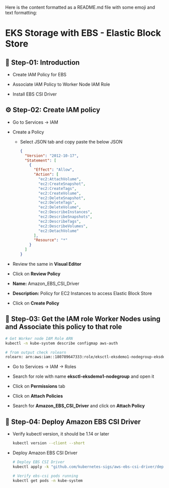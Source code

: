 Here is the content formatted as a README.md file with some emoji and text formatting:

# EKS Storage with EBS - Elastic Block Store 

## 📖 Step-01: Introduction

- Create IAM Policy for EBS

- Associate IAM Policy to Worker Node IAM Role

- Install EBS CSI Driver


## ⚙️ Step-02: Create IAM policy
  
- Go to Services -> IAM

- Create a Policy

  - Select JSON tab and copy paste the below JSON


    ```json
    {
      "Version": "2012-10-17",
      "Statement": [
        {
          "Effect": "Allow",
          "Action": [
            "ec2:AttachVolume",
            "ec2:CreateSnapshot",
            "ec2:CreateTags",
            "ec2:CreateVolume",
            "ec2:DeleteSnapshot",
            "ec2:DeleteTags",
            "ec2:DeleteVolume",
            "ec2:DescribeInstances",
            "ec2:DescribeSnapshots",
            "ec2:DescribeTags",
            "ec2:DescribeVolumes",
            "ec2:DetachVolume"
          ],
          "Resource": "*"
        }
      ]
    }
    ```

- Review the same in **Visual Editor**

- Click on **Review Policy**

- **Name:** Amazon_EBS_CSI_Driver

- **Description:** Policy for EC2 Instances to access Elastic Block Store

- Click on **Create Policy**


## 🔗 Step-03: Get the IAM role Worker Nodes using and Associate this policy to that role

```bash
# Get Worker node IAM Role ARN
kubectl -n kube-system describe configmap aws-auth

# from output check rolearn  
rolearn: arn:aws:iam::180789647333:role/eksctl-eksdemo1-nodegroup-eksdemo-NodeInstanceRole-IJN07ZKXAWNN
```

- Go to Services -> IAM -> Roles

- Search for role with name **eksctl-eksdemo1-nodegroup** and open it

- Click on **Permissions** tab

- Click on **Attach Policies** 

- Search for **Amazon_EBS_CSI_Driver** and click on **Attach Policy**


## 🚀 Step-04: Deploy Amazon EBS CSI Driver

- Verify kubectl version, it should be 1.14 or later

  ```bash
  kubectl version --client --short
  ```

- Deploy Amazon EBS CSI Driver

  ```bash
  # Deploy EBS CSI Driver
  kubectl apply -k "github.com/kubernetes-sigs/aws-ebs-csi-driver/deploy/kubernetes/overlays/stable/?ref=master"
  
  # Verify ebs-csi pods running
  kubectl get pods -n kube-system
  ```
